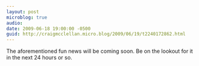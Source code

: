 ```yaml
---
layout: post
microblog: true
audio: 
date: 2009-06-18 19:00:00 -0500
guid: http://craigmcclellan.micro.blog/2009/06/19/t2240172862.html
---
```

The aforementioned fun news will be coming soon.  Be on the lookout for it in the next 24 hours or so.
